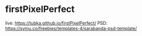 # firstPixelPerfect

live:
https://tubka.github.io/firstPixelPerfect/
PSD:
https://symu.co/freebies/templates-4/sarabanda-psd-template/
